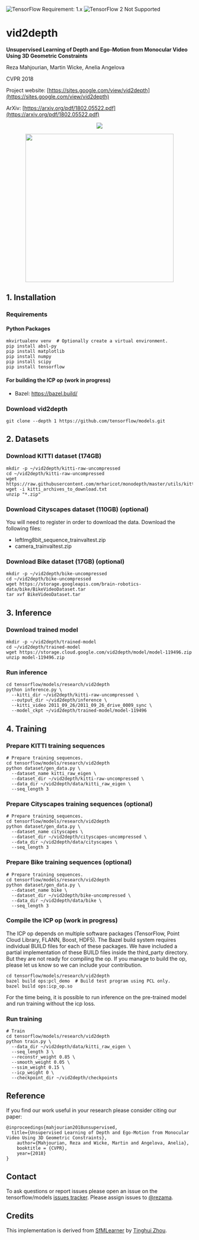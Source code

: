 ![TensorFlow Requirement: 1.x](https://img.shields.io/badge/TensorFlow%20Requirement-1.x-brightgreen)
![TensorFlow 2 Not Supported](https://img.shields.io/badge/TensorFlow%202%20Not%20Supported-%E2%9C%95-red.svg)

# vid2depth

**Unsupervised Learning of Depth and Ego-Motion from Monocular Video Using 3D Geometric Constraints**

Reza Mahjourian, Martin Wicke, Anelia Angelova

CVPR 2018

Project website: [https://sites.google.com/view/vid2depth](https://sites.google.com/view/vid2depth)

ArXiv: [https://arxiv.org/pdf/1802.05522.pdf](https://arxiv.org/pdf/1802.05522.pdf)

<p align="center">
<a href="https://sites.google.com/view/vid2depth"><img src='https://storage.googleapis.com/vid2depth/media/sample_video_small.gif'></a>
</p>

<p align="center">
<a href="https://sites.google.com/view/vid2depth"><img src='https://storage.googleapis.com/vid2depth/media/approach.png' width=400></a>
</p>

## 1. Installation

### Requirements

#### Python Packages

```shell
mkvirtualenv venv  # Optionally create a virtual environment.
pip install absl-py
pip install matplotlib
pip install numpy
pip install scipy
pip install tensorflow
```

#### For building the ICP op (work in progress)

* Bazel: https://bazel.build/

### Download vid2depth

```shell
git clone --depth 1 https://github.com/tensorflow/models.git
```

## 2. Datasets

### Download KITTI dataset (174GB)

```shell
mkdir -p ~/vid2depth/kitti-raw-uncompressed
cd ~/vid2depth/kitti-raw-uncompressed
wget https://raw.githubusercontent.com/mrharicot/monodepth/master/utils/kitti_archives_to_download.txt
wget -i kitti_archives_to_download.txt
unzip "*.zip"
```

### Download Cityscapes dataset (110GB) (optional)

You will need to register in order to download the data.  Download the following files:

* leftImg8bit_sequence_trainvaltest.zip
* camera_trainvaltest.zip

### Download Bike dataset (17GB) (optional)

```shell
mkdir -p ~/vid2depth/bike-uncompressed
cd ~/vid2depth/bike-uncompressed
wget https://storage.googleapis.com/brain-robotics-data/bike/BikeVideoDataset.tar
tar xvf BikeVideoDataset.tar
```

## 3. Inference

### Download trained model

```shell
mkdir -p ~/vid2depth/trained-model
cd ~/vid2depth/trained-model
wget https://storage.cloud.google.com/vid2depth/model/model-119496.zip
unzip model-119496.zip
```

### Run inference

```shell
cd tensorflow/models/research/vid2depth
python inference.py \
  --kitti_dir ~/vid2depth/kitti-raw-uncompressed \
  --output_dir ~/vid2depth/inference \
  --kitti_video 2011_09_26/2011_09_26_drive_0009_sync \
  --model_ckpt ~/vid2depth/trained-model/model-119496
```

## 4. Training

### Prepare KITTI training sequences

```shell
# Prepare training sequences.
cd tensorflow/models/research/vid2depth
python dataset/gen_data.py \
  --dataset_name kitti_raw_eigen \
  --dataset_dir ~/vid2depth/kitti-raw-uncompressed \
  --data_dir ~/vid2depth/data/kitti_raw_eigen \
  --seq_length 3
```

### Prepare Cityscapes training sequences (optional)

```shell
# Prepare training sequences.
cd tensorflow/models/research/vid2depth
python dataset/gen_data.py \
  --dataset_name cityscapes \
  --dataset_dir ~/vid2depth/cityscapes-uncompressed \
  --data_dir ~/vid2depth/data/cityscapes \
  --seq_length 3
```

### Prepare Bike training sequences (optional)

```shell
# Prepare training sequences.
cd tensorflow/models/research/vid2depth
python dataset/gen_data.py \
  --dataset_name bike \
  --dataset_dir ~/vid2depth/bike-uncompressed \
  --data_dir ~/vid2depth/data/bike \
  --seq_length 3
```

### Compile the ICP op (work in progress)

The ICP op depends on multiple software packages (TensorFlow, Point Cloud
Library, FLANN, Boost, HDF5).  The Bazel build system requires individual BUILD
files for each of these packages.  We have included a partial implementation of
these BUILD files inside the third_party directory.  But they are not ready for
compiling the op.  If you manage to build the op, please let us know so we can
include your contribution.

```shell
cd tensorflow/models/research/vid2depth
bazel build ops:pcl_demo  # Build test program using PCL only.
bazel build ops:icp_op.so
```

For the time being, it is possible to run inference on the pre-trained model and
run training without the icp loss.

### Run training

```shell
# Train
cd tensorflow/models/research/vid2depth
python train.py \
  --data_dir ~/vid2depth/data/kitti_raw_eigen \
  --seq_length 3 \
  --reconstr_weight 0.85 \
  --smooth_weight 0.05 \
  --ssim_weight 0.15 \
  --icp_weight 0 \
  --checkpoint_dir ~/vid2depth/checkpoints
```

## Reference
If you find our work useful in your research please consider citing our paper:

```
@inproceedings{mahjourian2018unsupervised,
  title={Unsupervised Learning of Depth and Ego-Motion from Monocular Video Using 3D Geometric Constraints},
    author={Mahjourian, Reza and Wicke, Martin and Angelova, Anelia},
    booktitle = {CVPR},
    year={2018}
}
```

## Contact

To ask questions or report issues please open an issue on the tensorflow/models
[issues tracker](https://github.com/tensorflow/models/issues). Please assign
issues to [@rezama](https://github.com/rezama).

## Credits

This implementation is derived from [SfMLearner](https://github.com/tinghuiz/SfMLearner) by [Tinghui Zhou](https://github.com/tinghuiz).
